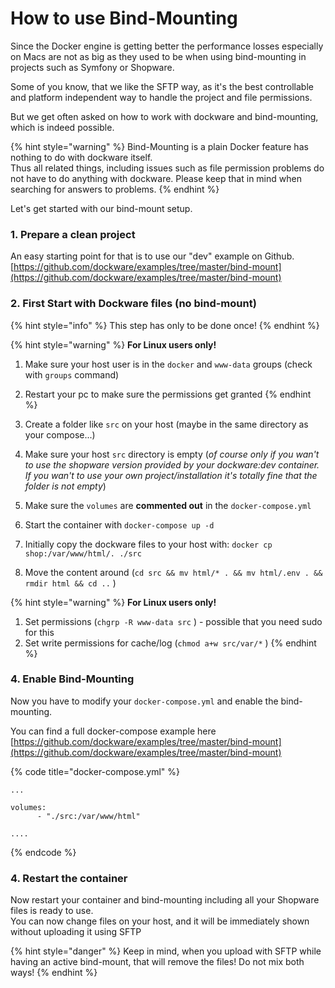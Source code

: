 # How to use Bind-Mounting

Since the Docker engine is getting better the performance losses especially on Macs are not as big as they used to be when using bind-mounting in projects such as Symfony or Shopware.  
  
Some of you know, that we like the SFTP way, as it's the best controllable and platform independent way to handle the project and file permissions.

But we get often asked on how to work with dockware and bind-mounting, which is indeed possible.

{% hint style="warning" %}
Bind-Mounting is a plain Docker feature has nothing to do with dockware itself.  
Thus all related things, including issues such as file permission problems do not have to do anything with dockware. Please keep that in mind when searching for answers to problems.
{% endhint %}

Let's get started with our bind-mount setup.



### 1. Prepare a clean project 

An easy starting point for that is to use our "dev" example on Github. [https://github.com/dockware/examples/tree/master/bind-mount](https://github.com/dockware/examples/tree/master/bind-mount)

### 2. First Start with Dockware files \(no bind-mount\)

{% hint style="info" %}
This step has only to be done once!
{% endhint %}

{% hint style="warning" %}
**For Linux users only!**

1. Make sure your host user is in the `docker` and `www-data` groups \(check with `groups` command\)
2. Restart your pc to make sure the permissions get granted
{% endhint %}

1. Create a folder like `src` on your host \(maybe in the same directory as your compose...\)
2. Make sure your host `src` directory is empty \(_of course only if you wan't to use the shopware version provided by your dockware:dev container. If you wan't to use your own project/installation it's totally fine that the folder is not empty_\)
3. Make sure the `volumes` are **commented out** in the `docker-compose.yml`
4. Start the container with `docker-compose up -d`
5. Initially copy the dockware files to your host with: `docker cp shop:/var/www/html/. ./src`
6. Move the content around \(`cd src && mv html/* . && mv html/.env . && rmdir html && cd ..` \)

{% hint style="warning" %}
**For Linux users only!**

1. Set permissions \(`chgrp -R www-data src` \) - possible that you need sudo for this
2. Set write permissions for cache/log \(`chmod a+w src/var/*` \)
{% endhint %}

### 4. Enable Bind-Mounting

Now you have to modify your `docker-compose.yml` and enable the bind-mounting.

You can find a full docker-compose example here [https://github.com/dockware/examples/tree/master/bind-mount](https://github.com/dockware/examples/tree/master/bind-mount)

{% code title="docker-compose.yml" %}
```text
...

volumes:
      - "./src:/var/www/html"
      
....
```
{% endcode %}

### 4. Restart the container

Now restart your container and bind-mounting including all your Shopware files is ready to use.  
You can now change files on your host, and it will be immediately shown without uploading it using SFTP

{% hint style="danger" %}
Keep in mind, when you upload with SFTP while having an active bind-mount, that will remove the files! Do not mix both ways!
{% endhint %}



